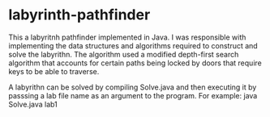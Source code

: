 # labyrinth-pathfinder

This a labyritnh pathfinder implemented in Java. I was responsible with implementing the data structures and algorithms required to construct and solve the labyrithn.
The algorithm used a modified depth-first search algorithm that accounts for certain paths being locked by doors that require keys to be able to traverse.

A labyrithn can be solved by compiling Solve.java and then executing it by passsing a lab file name as an argument to the program. For example: java Solve.java lab1
